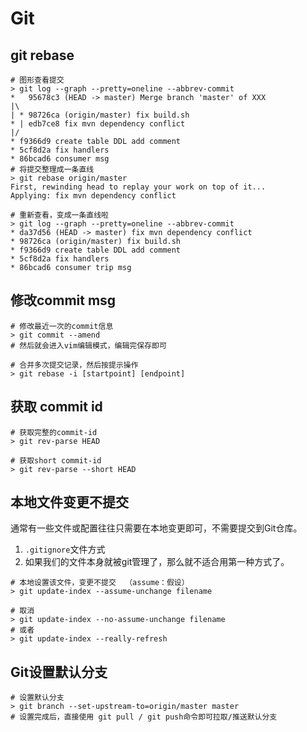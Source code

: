 # Git

## git rebase

~~~shell
# 图形查看提交
> git log --graph --pretty=oneline --abbrev-commit
*   95678c3 (HEAD -> master) Merge branch 'master' of XXX
|\
| * 98726ca (origin/master) fix build.sh
* | edb7ce8 fix mvn dependency conflict
|/
* f9366d9 create table DDL add comment
* 5cf8d2a fix handlers
* 86bcad6 consumer msg
# 将提交整理成一条直线
> git rebase origin/master
First, rewinding head to replay your work on top of it...
Applying: fix mvn dependency conflict

# 重新查看，变成一条直线啦
> git log --graph --pretty=oneline --abbrev-commit
* da37d56 (HEAD -> master) fix mvn dependency conflict
* 98726ca (origin/master) fix build.sh
* f9366d9 create table DDL add comment
* 5cf8d2a fix handlers
* 86bcad6 consumer trip msg
~~~

## 修改commit msg

~~~shell
# 修改最近一次的commit信息
> git commit --amend
# 然后就会进入vim编辑模式，编辑完保存即可

# 合并多次提交记录，然后按提示操作
> git rebase -i [startpoint] [endpoint]
~~~

## 获取 commit id

~~~shell
# 获取完整的commit-id
> git rev-parse HEAD

# 获取short commit-id
> git rev-parse --short HEAD
~~~

## 本地文件变更不提交

通常有一些文件或配置往往只需要在本地变更即可，不需要提交到Git仓库。

1. `.gitignore`文件方式
2. 如果我们的文件本身就被git管理了，那么就不适合用第一种方式了。

~~~shell
# 本地设置该文件，变更不提交  （assume：假设）
> git update-index --assume-unchange filename

# 取消
> git update-index --no-assume-unchange filename
# 或者
> git update-index --really-refresh
~~~

## Git设置默认分支

~~~shell
# 设置默认分支
> git branch --set-upstream-to=origin/master master
# 设置完成后，直接使用 git pull / git push命令即可拉取/推送默认分支
~~~

